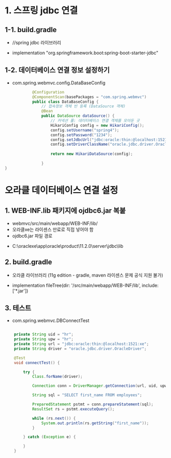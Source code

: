 # 1. 스프링 jdbc 연결
## 1-1. build.gradle
- //spring jdbc 라이브러리
 + implementation "org.springframework.boot:spring-boot-starter-jdbc"

## 1-2. 데이터베이스 연결 정보 설정하기
- com.spring.webmvc.config.DataBaseConfig
```java
            @Configuration
            @ComponentScan(basePackages = "com.spring.webmvc")
            public class DataBaseConfig {
                // 접속정보 객체 빈 등록 (DataSource 객체)
                @Bean
                public DataSource dataSource() {
                    // 커넥션 풀: 데이터베이스 연결 객체를 모아둔 곳
                    HikariConfig config = new HikariConfig();
                    config.setUsername("spring4");
                    config.setPassword("1234");
                    config.setJdbcUrl("jdbc:oracle:thin:@localhost:1521:xe");
                    config.setDriverClassName("oracle.jdbc.driver.OracleDriver");
            
                    return new HikariDataSource(config);
            
                }
}
```



# 오라클 데이터베이스 연결 설정
## 1. WEB-INF.lib 패키지에 ojdbc6.jar 복붙
- webmvc/src/main/webapp/WEB-INF/lib/
- 오라클xe는 라이센스 만료로 직접 넣어야 함
- ojdbc6.jar 파일 경로
 + C:\oraclexe\app\oracle\product\11.2.0\server\jdbc\lib
 
## 2. build.gradle
- 오라클 라이브러리 (11g edition - gradle, maven 라이센스 문제 공식 지원 불가)
 + implementation fileTree(dir: '/src/main/webapp/WEB-INF/lib', include: ['*.jar'])

## 3. 테스트
- com.spring.webmvc.DBConnectTest
```java

    private String uid = "hr";
    private String upw = "hr";
    private String url = "jdbc:oracle:thin:@localhost:1521:xe";
    private String driver = "oracle.jdbc.driver.OracleDriver";

    @Test
    void connectTest() {

        try {
            Class.forName(driver);

            Connection conn = DriverManager.getConnection(url, uid, upw);

            String sql = "SELECT first_name FROM employees";

            PreparedStatement pstmt = conn.prepareStatement(sql);
            ResultSet rs = pstmt.executeQuery();

            while (rs.next()) {
                System.out.println(rs.getString("first_name"));
            }

        } catch (Exception e) {

        }
    }
```


